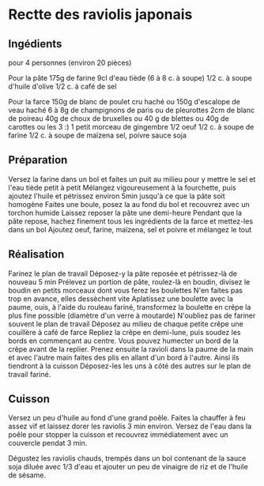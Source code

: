 # Rectte des raviolis japonais
## Ingédients
pour 4 personnes (environ 20 pièces)

Pour la pâte
175g de farine
9cl d'eau tiède (6 à 8 c. à soupe)
1/2 c. à soupe d'huile d'olive
1/2 c. à café de sel

Pour la farce
150g de blanc de poulet cru haché ou 150g d'escalope de veau haché
6 à 8g de champignons de paris ou de pleurottes
2cm de blanc de poireau
40g de choux de bruxelles ou 40 g de blettes ou 40g de carottes ou les 3 :)
1 petit morceau de gingembre
1/2 oeuf
1/2 c. à soupe de farine
1/2 c. à soupe de maïzena
sel, poivre
sauce soja

## Préparation
Versez la farine dans un bol et faites un puit au milieu pour y mettre le sel et l'eau tiède petit à petit
Mélangez vigoureusement à la fourchette, puis ajoutez l'huile et pétrissez environ 5min jusqu'à ce que la pâte soit homogène
Faites une boule, posez la au fond du bol et recouvrez avec un torchon humide
Laissez reposer la pâte une demi-heure
Pendant que la pâte repose, hachez finement tous les ingrédients de la farce et mettez-les dans un bol
Ajoutez oeuf, farine, maïzena, sel et poivre et mélangez le tout

## Réalisation
Farinez le plan de travail
Déposez-y la pâte reposée et pétrissez-là de nouveau 5 min
Prélevez un portion de pâte, roulez-là en boudin, divisez le boudin en petits morceaux dont vous ferez les boulettes
N'en faites pas trop en avance, elles dessèchent vite
Aplatissez une boulette avec la paume, ouis, à l'aide du rouleau fariné, transformez la boulette en crêpe la plus fine possible (diamètre d'un verre à moutarde)
N'oubliez pas de fariner souvent le plan de travail
Déposez au milieu de chaque petite crêpe une couillère à café de farce
Repliez la crêpe en demi-lune, puis soudez les bords en commençant au centre. Vous pouvez humecter un bord de la crêpe avant de la replier.
Prenez ensuite la ravioli dans la paume de la main et avec l'autre main faites des plis en allant d'un bord à l'autre. Ainsi ils tiendront à la cuisson
Déposez-les les uns à côté des autres sur le plan de travail fariné.

## Cuisson
Versez un peu d'huile au fond d'une grand poêle.
Faites la chauffer à feu assez vif et laissez dorer les raviolis 3 min environ.
Versez de l'eau dans la poêle pour stopper la cuisson et recouvrez immédiatement avec un couvercle pendat 3 min.

Dégustez les raviolis chauds, trempés dans un bol contenant de la sauce soja diluée avec 1/3 d'eau et ajouter un peu de vinaigre de riz et de l'huile de sésame.

